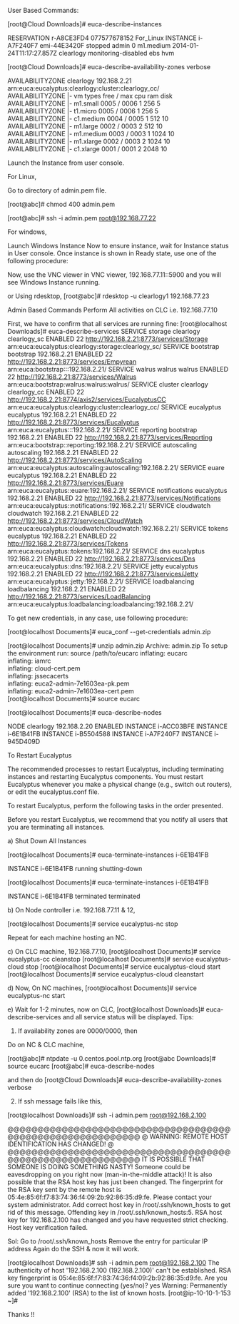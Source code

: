 User Based Commands:

[root@Cloud Downloads]#  euca-describe-instances

RESERVATION	r-A8CE3FD4	077577678152	For_Linux
INSTANCE	i-A7F240F7	emi-44E3420F			stopped	admin	0  m1.medium 2014-01-24T11:17:27.857Z	clearlogy	monitoring-disabled	ebs	hvm


[root@Cloud Downloads]# euca-describe-availability-zones verbose

AVAILABILITYZONE	clearlogy	192.168.2.21 arn:euca:eucalyptus:clearlogy:cluster:clearlogy_cc/	
AVAILABILITYZONE	|- vm types	free / max   cpu   ram  disk	
AVAILABILITYZONE	|- m1.small	0005 / 0006   1    256     5	
AVAILABILITYZONE	|- t1.micro	0005 / 0006   1    256     5	
AVAILABILITYZONE	|- c1.medium	0004 / 0005   1    512    10	
AVAILABILITYZONE	|- m1.large	0002 / 0003   2    512    10	
AVAILABILITYZONE	|- m1.medium	0003 / 0003   1   1024    10	
AVAILABILITYZONE	|- m1.xlarge	0002 / 0003   2   1024    10	
AVAILABILITYZONE	|- c1.xlarge	0001 / 0001   2   2048    10	

Launch the Instance from user console.

For Linux,

Go to directory of admin.pem file.

[root@abc]# chmod 400 admin.pem

[root@abc]# ssh -i admin.pem root@192.168.77.22

For windows,

Launch Windows Instance
Now to ensure instance, wait for Instance status in User console.
Once instance is shown in Ready state, use one of the following procedure:

Now, use the VNC viewer 
in VNC viewer, 192.168.77.11::5900 and you will see Windows Instance running.

or Using rdesktop, 
[root@abc]#  rdesktop -u clearlogy1 192.168.77.23




Admin Based Commands
Perform All activities on CLC i.e. 192.168.77.10

First, we have to confirm that all services are running fine:
[root@localhost Downloads]# euca-describe-services 
SERVICE	storage        	clearlogy      	clearlogy_sc   	ENABLED   	22  	http://192.168.2.21:8773/services/Storage	arn:euca:eucalyptus:clearlogy:storage:clearlogy_sc/
SERVICE	bootstrap      	bootstrap      	192.168.2.21   	ENABLED   	22  	http://192.168.2.21:8773/services/Empyrean	arn:euca:bootstrap:::192.168.2.21/
SERVICE	walrus         	walrus         	walrus         	ENABLED   	22  	http://192.168.2.21:8773/services/Walrus	arn:euca:bootstrap:walrus:walrus:walrus/
SERVICE	cluster        	clearlogy      	clearlogy_cc   	ENABLED   	22  	http://192.168.2.21:8774/axis2/services/EucalyptusCC	arn:euca:eucalyptus:clearlogy:cluster:clearlogy_cc/
SERVICE	eucalyptus     	eucalyptus     	192.168.2.21   	ENABLED   	22  	http://192.168.2.21:8773/services/Eucalyptus	arn:euca:eucalyptus:::192.168.2.21/
SERVICE	reporting      	bootstrap      	192.168.2.21   	ENABLED   	22  	http://192.168.2.21:8773/services/Reporting	arn:euca:bootstrap::reporting:192.168.2.21/
SERVICE	autoscaling    	autoscaling    	192.168.2.21   	ENABLED   	22  	http://192.168.2.21:8773/services/AutoScaling	arn:euca:eucalyptus:autoscaling:autoscaling:192.168.2.21/
SERVICE	euare          	eucalyptus     	192.168.2.21   	ENABLED   	22  	http://192.168.2.21:8773/services/Euare 	arn:euca:eucalyptus::euare:192.168.2.21/
SERVICE	notifications  	eucalyptus     	192.168.2.21   	ENABLED   	22  	http://192.168.2.21:8773/services/Notifications	arn:euca:eucalyptus::notifications:192.168.2.21/
SERVICE	cloudwatch     	cloudwatch     	192.168.2.21   	ENABLED   	22  	http://192.168.2.21:8773/services/CloudWatch	arn:euca:eucalyptus:cloudwatch:cloudwatch:192.168.2.21/
SERVICE	tokens         	eucalyptus     	192.168.2.21   	ENABLED   	22  	http://192.168.2.21:8773/services/Tokens	arn:euca:eucalyptus::tokens:192.168.2.21/
SERVICE	dns            	eucalyptus     	192.168.2.21   	ENABLED   	22  	http://192.168.2.21:8773/services/Dns   	arn:euca:eucalyptus::dns:192.168.2.21/
SERVICE	jetty          	eucalyptus     	192.168.2.21   	ENABLED   	22  	http://192.168.2.21:8773/services/Jetty 	arn:euca:eucalyptus::jetty:192.168.2.21/
SERVICE	loadbalancing  	loadbalancing  	192.168.2.21   	ENABLED   	22  	http://192.168.2.21:8773/services/LoadBalancing	arn:euca:eucalyptus:loadbalancing:loadbalancing:192.168.2.21/

To get new credentials, in any case, use following procedure:

[root@localhost Documents]# euca_conf --get-credentials admin.zip

[root@localhost Documents]# unzip admin.zip
Archive:  admin.zip
To setup the environment run: source /path/to/eucarc
  inflating: eucarc                  
  inflating: iamrc                   
  inflating: cloud-cert.pem          
  inflating: jssecacerts             
  inflating: euca2-admin-7e1603ea-pk.pem  
  inflating: euca2-admin-7e1603ea-cert.pem  
[root@localhost Documents]# source eucarc

[root@localhost Documents]# euca-describe-nodes 

NODE	clearlogy		192.168.2.20	ENABLED	
INSTANCE	i-ACC03BFE
INSTANCE	i-6E1B41FB
INSTANCE	i-B5504588
INSTANCE	i-A7F240F7
INSTANCE	i-945D409D

To Restart Eucalyptus

The recommended processes to restart Eucalyptus, including terminating instances and restarting Eucalyptus components. You must restart Eucalyptus whenever you make a physical change (e.g., switch out routers), or edit the eucalyptus.conf file.

To restart Eucalyptus, perform the following tasks in the order presented.

Before you restart Eucalyptus, we recommend that you notify all users that you are terminating all instances.

a) Shut Down All Instances

[root@localhost Documents]# euca-terminate-instances i-6E1B41FB

INSTANCE	i-6E1B41FB	running	shutting-down

[root@localhost Documents]# euca-terminate-instances i-6E1B41FB

INSTANCE	i-6E1B41FB	terminated	terminated

b) On Node controller i.e. 192.168.77.11 & 12,

[root@localhost Documents]# service eucalyptus-nc stop

Repeat for each machine hosting an NC.

c) On CLC machine, 192.168.77.10, 
[root@localhost Documents]# service eucalyptus-cc cleanstop
[root@localhost Documents]# service eucalyptus-cloud stop
[root@localhost Documents]# service eucalyptus-cloud start
[root@localhost Documents]# service eucalyptus-cloud cleanstart

d) Now, On NC machines, 
[root@localhost Documents]# service eucalyptus-nc start

e) Wait for 1-2 minutes, now on CLC,
[root@localhost Downloads]# euca-describe-services 
and all service status will be displayed.
Tips:

1. If availability zones are 0000/0000, then

Do on NC & CLC machine,

[root@abc]# ntpdate -u 0.centos.pool.ntp.org
[root@abc Downloads]# source eucarc
[root@abc]# euca-describe-nodes

and then do 
[root@Cloud Downloads]# euca-describe-availability-zones verbose

2. If ssh message fails like this,

[root@localhost Downloads]# ssh -i admin.pem root@192.168.2.100

@@@@@@@@@@@@@@@@@@@@@@@@@@@@@@@@@@@@@@@@@@@@@@@@@@@@@@@@@@@
@    WARNING: REMOTE HOST IDENTIFICATION HAS CHANGED!     @
@@@@@@@@@@@@@@@@@@@@@@@@@@@@@@@@@@@@@@@@@@@@@@@@@@@@@@@@@@@
IT IS POSSIBLE THAT SOMEONE IS DOING SOMETHING NASTY!
Someone could be eavesdropping on you right now (man-in-the-middle attack)!
It is also possible that the RSA host key has just been changed.
The fingerprint for the RSA key sent by the remote host is 05:4e:85:6f:f7:83:74:36:f4:09:2b:92:86:35:d9:fe.
Please contact your system administrator. Add correct host key in /root/.ssh/known_hosts to get rid of this message.
Offending key in /root/.ssh/known_hosts:5.
RSA host key for 192.168.2.100 has changed and you have requested strict checking.
Host key verification failed.

Sol:  Go to /root/.ssh/known_hosts
         Remove the entry for particular IP address
         Again do the SSH & now it will work.

[root@localhost Downloads]# ssh -i admin.pem root@192.168.2.100
The authenticity of host '192.168.2.100 (192.168.2.100)' can't be established.
RSA key fingerprint is 05:4e:85:6f:f7:83:74:36:f4:09:2b:92:86:35:d9:fe.
Are you sure you want to continue connecting (yes/no)? yes
Warning: Permanently added '192.168.2.100' (RSA) to the list of known hosts.
[root@ip-10-10-1-153 ~]# 



Thanks !!
